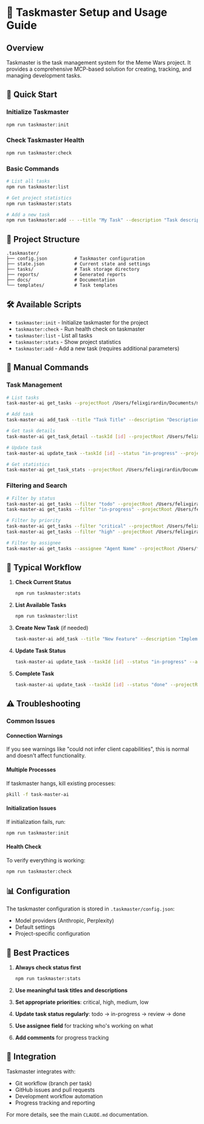 # 🎯 Taskmaster Setup and Usage Guide

## Overview

Taskmaster is the task management system for the Meme Wars project. It provides a comprehensive MCP-based solution for creating, tracking, and managing development tasks.

## 🚀 Quick Start

### Initialize Taskmaster
```bash
npm run taskmaster:init
```

### Check Taskmaster Health
```bash
npm run taskmaster:check
```

### Basic Commands
```bash
# List all tasks
npm run taskmaster:list

# Get project statistics  
npm run taskmaster:stats

# Add a new task
npm run taskmaster:add -- --title "My Task" --description "Task description"
```

## 📁 Project Structure

```
.taskmaster/
├── config.json          # Taskmaster configuration
├── state.json           # Current state and settings
├── tasks/               # Task storage directory
├── reports/             # Generated reports
├── docs/                # Documentation
└── templates/           # Task templates
```

## 🛠️ Available Scripts

- `taskmaster:init` - Initialize taskmaster for the project
- `taskmaster:check` - Run health check on taskmaster
- `taskmaster:list` - List all tasks
- `taskmaster:stats` - Show project statistics  
- `taskmaster:add` - Add a new task (requires additional parameters)

## 🔧 Manual Commands

### Task Management
```bash
# List tasks
task-master-ai get_tasks --projectRoot /Users/felixgirardin/Documents/meme-war-reloaded/memes-wars

# Add task
task-master-ai add_task --title "Task Title" --description "Description" --priority "high" --projectRoot /Users/felixgirardin/Documents/meme-war-reloaded/memes-wars

# Get task details
task-master-ai get_task_detail --taskId [id] --projectRoot /Users/felixgirardin/Documents/meme-war-reloaded/memes-wars

# Update task
task-master-ai update_task --taskId [id] --status "in-progress" --projectRoot /Users/felixgirardin/Documents/meme-war-reloaded/memes-wars

# Get statistics
task-master-ai get_task_stats --projectRoot /Users/felixgirardin/Documents/meme-war-reloaded/memes-wars
```

### Filtering and Search
```bash
# Filter by status
task-master-ai get_tasks --filter "todo" --projectRoot /Users/felixgirardin/Documents/meme-war-reloaded/memes-wars
task-master-ai get_tasks --filter "in-progress" --projectRoot /Users/felixgirardin/Documents/meme-war-reloaded/memes-wars

# Filter by priority
task-master-ai get_tasks --filter "critical" --projectRoot /Users/felixgirardin/Documents/meme-war-reloaded/memes-wars
task-master-ai get_tasks --filter "high" --projectRoot /Users/felixgirardin/Documents/meme-war-reloaded/memes-wars

# Filter by assignee
task-master-ai get_tasks --assignee "Agent Name" --projectRoot /Users/felixgirardin/Documents/meme-war-reloaded/memes-wars
```

## 🔄 Typical Workflow

1. **Check Current Status**
   ```bash
   npm run taskmaster:stats
   ```

2. **List Available Tasks**
   ```bash
   npm run taskmaster:list
   ```

3. **Create New Task** (if needed)
   ```bash
   task-master-ai add_task --title "New Feature" --description "Implementation details" --priority "medium" --projectRoot /Users/felixgirardin/Documents/meme-war-reloaded/memes-wars
   ```

4. **Update Task Status**
   ```bash
   task-master-ai update_task --taskId [id] --status "in-progress" --assignee "Your Name" --projectRoot /Users/felixgirardin/Documents/meme-war-reloaded/memes-wars
   ```

5. **Complete Task**
   ```bash
   task-master-ai update_task --taskId [id] --status "done" --projectRoot /Users/felixgirardin/Documents/meme-war-reloaded/memes-wars
   ```

## ⚠️ Troubleshooting

### Common Issues

#### Connection Warnings
If you see warnings like "could not infer client capabilities", this is normal and doesn't affect functionality.

#### Multiple Processes
If taskmaster hangs, kill existing processes:
```bash
pkill -f task-master-ai
```

#### Initialization Issues
If initialization fails, run:
```bash
npm run taskmaster:init
```

#### Health Check
To verify everything is working:
```bash
npm run taskmaster:check
```

## 📊 Configuration

The taskmaster configuration is stored in `.taskmaster/config.json`:

- Model providers (Anthropic, Perplexity)
- Default settings
- Project-specific configuration

## 🎯 Best Practices

1. **Always check status first**
   ```bash
   npm run taskmaster:stats
   ```

2. **Use meaningful task titles and descriptions**

3. **Set appropriate priorities**: critical, high, medium, low

4. **Update task status regularly**: todo → in-progress → review → done

5. **Use assignee field** for tracking who's working on what

6. **Add comments** for progress tracking

## 🔗 Integration

Taskmaster integrates with:
- Git workflow (branch per task)
- GitHub issues and pull requests
- Development workflow automation
- Progress tracking and reporting

For more details, see the main `CLAUDE.md` documentation.